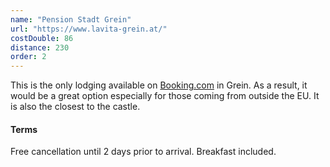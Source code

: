 ```yaml
---
name: "Pension Stadt Grein"
url: "https://www.lavita-grein.at/"
costDouble: 86
distance: 230
order: 2
---
```


This is the only lodging available on <a href="https://www.booking.com/hotel/at/pension-stadt-grein.en-gb.html?checkin=2021-08-27;checkout=2021-08-29;group_adults=2" target="_blank" rel="noreferrer">Booking.com</a> in Grein. As a result, it would be a great option especially for those coming from outside the EU. It is also the closest to the castle.

#### Terms

Free cancellation until 2 days prior to arrival. Breakfast included.

